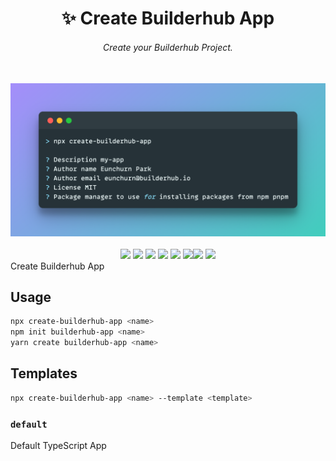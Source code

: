 <div align="center">
<h1 align="center">✨ Create Builderhub App</h1>
<h6>Create your Builderhub Project.</h6>
<br/>
<img src="https://raw.githubusercontent.com/builderhub-platform/create-builderhub-app/master/.github/assets/codesnap.png" alt="screenshot"/>
<br/><br/>
<a href="https://github.com/builderhub-platform/create-builderhub-app/actions/workflows/publish.yml"><img src="https://github.com/builderhub-platform/create-builderhub-app/actions/workflows/publish.yml/badge.svg"></a>
<a href="https://github.com/builderhub-platform/create-builderhub-app/actions/workflows/unit-test.yml"><img src="https://github.com/builderhub-platform/create-builderhub-app/actions/workflows/unit-test.yml/badge.svg"></a>
<a href="https://npmjs.org/package/create-builderhub-app"><img src="https://img.shields.io/npm/dw/create-builderhub-app"/></a>
<a href="https://badges.depfu.com/github/builderhub-platform/create-builderhub-app?project_id=37295"><img src="https://badges.depfu.com/badges/1d747893565a1644fd1b3dfe513ac99e/count.svg"/></a>
<img src="https://img.shields.io/bundlephobia/minzip/create-builderhub-app"> <img src="https://img.shields.io/github/issues/builderhub-platform/create-builderhub-app"><img src="https://img.shields.io/npm/v/create-builderhub-app"> <img src="https://img.shields.io/npm/l/create-builderhub-app">
</div>
Create Builderhub App

## Usage

```bash
npx create-builderhub-app <name>
npm init builderhub-app <name>
yarn create builderhub-app <name>
```

## Templates

```bash
npx create-builderhub-app <name> --template <template>
```

### `default`

Default TypeScript App
